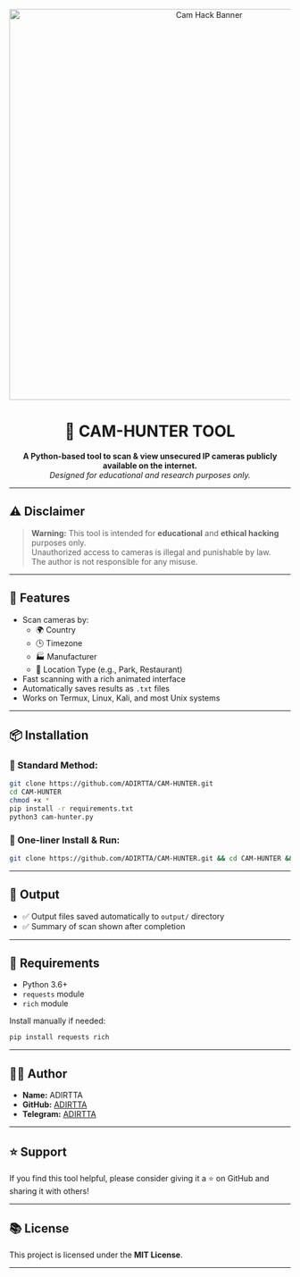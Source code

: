 
<p align="center">
  <img src="https://i.postimg.cc/bYgSwgNK/Lucid-Realism-Create-a-highresolution-dark-hackerthemed-banner-0.jpg" alt="Cam Hack Banner" width="700">
</p>

<h1 align="center">📸 CAM-HUNTER TOOL</h1>
<p align="center">
  <strong>A Python-based tool to scan & view unsecured IP cameras publicly available on the internet.</strong><br>
  <em>Designed for educational and research purposes only.</em>
</p>

---

## ⚠️ Disclaimer

> **Warning:** This tool is intended for **educational** and **ethical hacking** purposes only.  
> Unauthorized access to cameras is illegal and punishable by law.  
> The author is not responsible for any misuse.

---

## 🚀 Features

- Scan cameras by:
  - 🌍 Country
  - 🕒 Timezone
  - 🏭 Manufacturer
  - 📍 Location Type (e.g., Park, Restaurant)
- Fast scanning with a rich animated interface
- Automatically saves results as `.txt` files
- Works on Termux, Linux, Kali, and most Unix systems

---

## 📦 Installation

### 🔹 Standard Method:

```bash
git clone https://github.com/ADIRTTA/CAM-HUNTER.git
cd CAM-HUNTER
chmod +x *
pip install -r requirements.txt
python3 cam-hunter.py
````

### 🔹 One-liner Install & Run:

```bash
git clone https://github.com/ADIRTTA/CAM-HUNTER.git && cd CAM-HUNTER && chmod +x * && pip install -r requirements.txt && python3 cam-hunter.py
```

---

## 📁 Output

* ✅ Output files saved automatically to `output/` directory
* ✅ Summary of scan shown after completion

---

## 📌 Requirements

* Python 3.6+
* `requests` module
* `rich` module

Install manually if needed:

```bash
pip install requests rich
```

---

## 👨‍💻 Author

* **Name:** ADIRTTA
* **GitHub:** [ADIRTTA](https://github.com/ADIRTTA)
* **Telegram:** [ADIRTTA](https://www.facebook.com/ADIRTTA)

---

## ⭐ Support

If you find this tool helpful, please consider giving it a ⭐ on GitHub and sharing it with others!

---

## 📚 License

This project is licensed under the **MIT License**.

---

